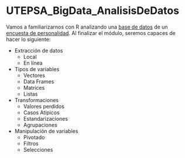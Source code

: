# UTEPSA_BigData_AnalisisDeDatos

Vamos a familiarizarnos con R analizando una [base de datos](https://docs.google.com/spreadsheets/d/1IQ_RxxTSmBKHTExlxboIRNlMov_F6RyqdcOPrflCv_w/edit?usp=sharing) de un [encuesta de personalidad](#0). Al finalizar el módulo, seremos capaces de hacer lo siguiente:

-   Extracción de datos
    -   Local
    -   En línea
-   Tipos de variables
    -   Vectores
    -   Data Frames
    -   Matrices
    -   Listas
-   Transformaciones
    -   Valores perdidos
    -   Casos Atípicos
    -   Estandarizaciones
    -   Agrupaciones
-   Manipulación de variables
    -   Pivotado
    -   Filtros
    -   Selecciones
